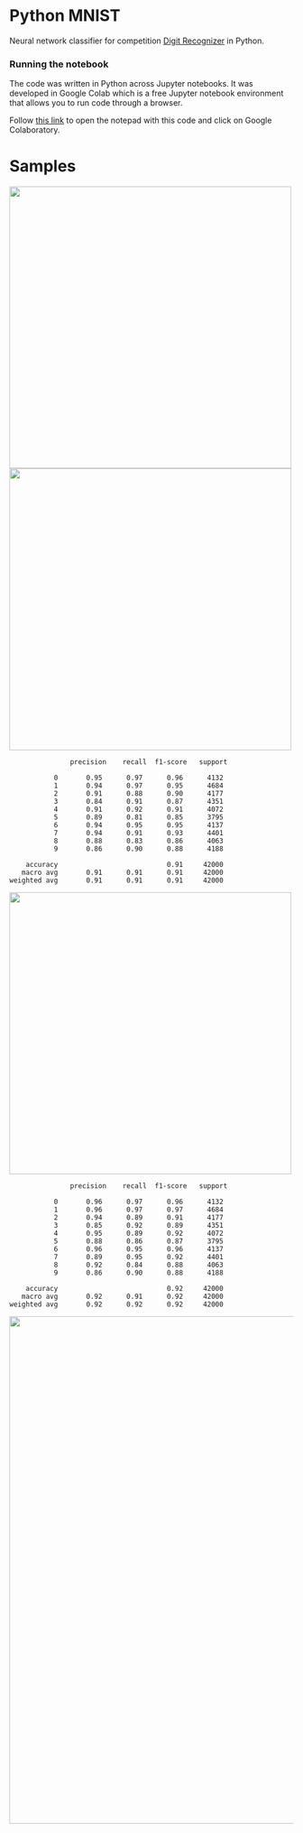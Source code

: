 # Python MNIST

Neural network classifier for competition [Digit Recognizer](https://www.kaggle.com/c/digit-recognizer) in Python.

### Running the notebook

The code was written in Python across Jupyter notebooks. It was developed in Google Colab which is a free Jupyter notebook environment that allows you to run code through a browser.

Follow [this link](https://drive.google.com/file/d/1PDghl7W3SJSvRViX8s3VTAgMVcFbGr6K/view?usp=sharing) to open the notepad with this code and click on Google Colaboratory.

# Samples

<img src="https://github.com/Nekhocheninov/ClassificationAlgorithms/blob/main/MNIST/img/img_1.png" width="500">

<img src="https://github.com/Nekhocheninov/ClassificationAlgorithms/blob/main/MNIST/img/img_2.png" width="500">

```
               precision    recall  f1-score   support

           0       0.95      0.97      0.96      4132
           1       0.94      0.97      0.95      4684
           2       0.91      0.88      0.90      4177
           3       0.84      0.91      0.87      4351
           4       0.91      0.92      0.91      4072
           5       0.89      0.81      0.85      3795
           6       0.94      0.95      0.95      4137
           7       0.94      0.91      0.93      4401
           8       0.88      0.83      0.86      4063
           9       0.86      0.90      0.88      4188

    accuracy                           0.91     42000
   macro avg       0.91      0.91      0.91     42000
weighted avg       0.91      0.91      0.91     42000
```

<img src="https://github.com/Nekhocheninov/ClassificationAlgorithms/blob/main/MNIST/img/img_3.png" width="500">

```
               precision    recall  f1-score   support

           0       0.96      0.97      0.96      4132
           1       0.96      0.97      0.97      4684
           2       0.94      0.89      0.91      4177
           3       0.85      0.92      0.89      4351
           4       0.95      0.89      0.92      4072
           5       0.88      0.86      0.87      3795
           6       0.96      0.95      0.96      4137
           7       0.89      0.95      0.92      4401
           8       0.92      0.84      0.88      4063
           9       0.86      0.90      0.88      4188

    accuracy                           0.92     42000
   macro avg       0.92      0.91      0.92     42000
weighted avg       0.92      0.92      0.92     42000
```

<img src="https://github.com/Nekhocheninov/ClassificationAlgorithms/blob/main/MNIST/img/img_4.png" width="900">
